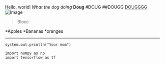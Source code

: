 Hello, world!
*What the dog doing*
**Doug**
#DOUG
##DOUGG
[DOUGGGG](https://carsandbids.com/)
![Image](https://celebnetworth.net/wp-content/uploads/2020/07/Doug-DeMuro-Biography-1-965x1024.jpg)
>Blocc
>
*Apples
*Bananas
*oranges

---

`system.out.println("Your mom")`

```
import numpy as np
import tensorflow as tf
```
